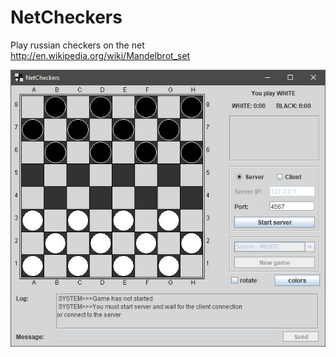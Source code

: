 NetCheckers
======
Play russian checkers on the net
http://en.wikipedia.org/wiki/Mandelbrot_set

![](image/screen.jpg)
